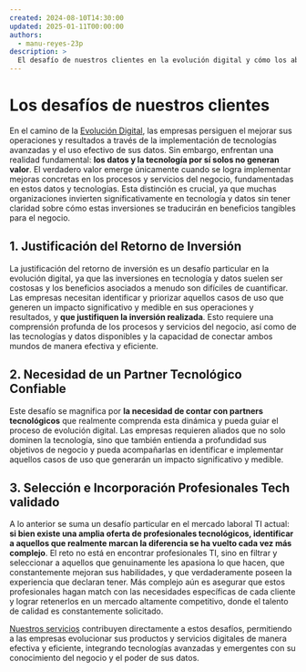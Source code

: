 ```yaml
---
created: 2024-08-10T14:30:00
updated: 2025-01-11T00:00:00
authors:
  - manu-reyes-23p
description: >
  El desafío de nuestros clientes en la evolución digital y cómo los abordamos en 23people.
---
```


# Los desafíos de nuestros clientes

En el camino de la [Evolución Digital](../insights/evolucion-digital-empresarial.md), las empresas persiguen el mejorar sus operaciones y resultados a través de la implementación de tecnologías avanzadas y el uso efectivo de sus datos. Sin embargo, enfrentan una realidad fundamental: **los datos y la tecnología por sí solos no generan valor**. El verdadero valor emerge únicamente cuando se logra implementar mejoras concretas en los procesos y servicios del negocio, fundamentadas en estos datos y tecnologías. Esta distinción es crucial, ya que muchas organizaciones invierten significativamente en tecnología y datos sin tener claridad sobre cómo estas inversiones se traducirán en beneficios tangibles para el negocio.

## 1. Justificación del Retorno de Inversión

La justificación del retorno de inversión es un desafío particular en la evolución digital, ya que las inversiones en tecnología y datos suelen ser costosas y los beneficios asociados a menudo son difíciles de cuantificar. Las empresas necesitan identificar y priorizar aquellos casos de uso que generen un impacto significativo y medible en sus operaciones y resultados, y **que justifiquen la inversión realizada**. Esto requiere una comprensión profunda de los procesos y servicios del negocio, así como de las tecnologías y datos disponibles y la capacidad de conectar ambos mundos de manera efectiva y eficiente.

## 2. Necesidad de un Partner Tecnológico Confiable

Este desafío se magnifica por **la necesidad de contar con partners tecnológicos** que realmente comprenda esta dinámica y pueda guiar el proceso de evolución digital. Las empresas requieren aliados que no solo dominen la tecnología, sino que también entienda a profundidad sus objetivos de negocio y pueda acompañarlas en identificar e implementar aquellos casos de uso que generarán un impacto significativo y medible.

## 3. Selección e Incorporación Profesionales Tech validado

A lo anterior se suma un desafío particular en el mercado laboral TI actual: **si bien existe una amplia oferta de profesionales tecnológicos, identificar a aquellos que realmente marcan la diferencia se ha vuelto cada vez más complejo**. El reto no está en encontrar profesionales TI, sino en filtrar y seleccionar a aquellos que genuinamente les apasiona lo que hacen, que constantemente mejoran sus habilidades, y que verdaderamente poseen la experiencia que declaran tener. Más complejo aún es asegurar que estos profesionales hagan match con las necesidades específicas de cada cliente y lograr retenerlos en un mercado altamente competitivo, donde el talento de calidad es constantemente solicitado.

[Nuestros servicios](./services.md) contribuyen directamente a estos desafíos, permitiendo a las empresas evolucionar sus productos y servicios digitales de manera efectiva y eficiente, integrando tecnologías avanzadas y emergentes con su conocimiento del negocio y el poder de sus datos.
